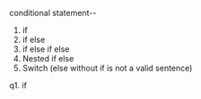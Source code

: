 conditional statement--

1. if
2. if else
3. if 
    else if
    else
4. Nested if else
5. Switch (else without if is not a valid sentence)

q1. if 